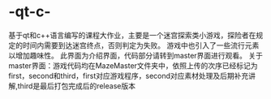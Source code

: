 # -qt-c-
基于qt和c++语言编写的课程大作业，主要是一个迷宫探索类小游戏，探险者在规定的时间内需要到达迷宫终点，否则判定为失败。
游戏中也引入了一些流行元素以增加趣味性。
此界面为介绍界面，代码部分请转到master界面进行观看。
关于master界面：游戏代码均在MazeMaster文件夹中，依照上传的次序已经标记为first，second和third，first对应游戏程序，second对应素材处理及后期补充讲解,third是最后打包完成后的release版本
